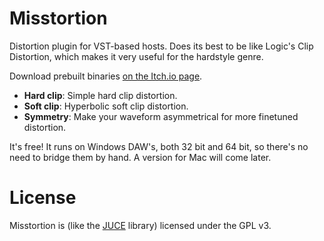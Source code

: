 # Misstortion

Distortion plugin for VST-based hosts. Does its best to be like Logic's Clip Distortion, which makes it very useful for the hardstyle genre.

Download prebuilt binaries [on the Itch.io page](https://nimble.itch.io/misstortion).

* **Hard clip**: Simple hard clip distortion.
* **Soft clip**: Hyperbolic soft clip distortion.
* **Symmetry**: Make your waveform asymmetrical for more finetuned distortion.

It's free! It runs on Windows DAW's, both 32 bit and 64 bit, so there's no need to bridge them by hand. A version for Mac will come later.

# License

Misstortion is (like the [JUCE](https://juce.com/) library) licensed under the GPL v3.
